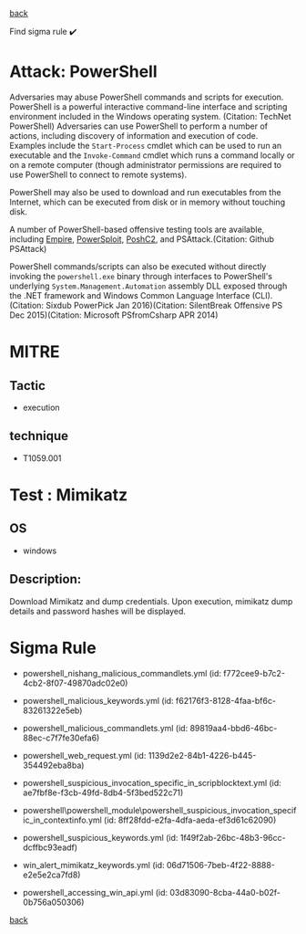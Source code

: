 
[back](../index.md)

Find sigma rule :heavy_check_mark: 

# Attack: PowerShell 

Adversaries may abuse PowerShell commands and scripts for execution. PowerShell is a powerful interactive command-line interface and scripting environment included in the Windows operating system. (Citation: TechNet PowerShell) Adversaries can use PowerShell to perform a number of actions, including discovery of information and execution of code. Examples include the <code>Start-Process</code> cmdlet which can be used to run an executable and the <code>Invoke-Command</code> cmdlet which runs a command locally or on a remote computer (though administrator permissions are required to use PowerShell to connect to remote systems).

PowerShell may also be used to download and run executables from the Internet, which can be executed from disk or in memory without touching disk.

A number of PowerShell-based offensive testing tools are available, including [Empire](https://attack.mitre.org/software/S0363),  [PowerSploit](https://attack.mitre.org/software/S0194), [PoshC2](https://attack.mitre.org/software/S0378), and PSAttack.(Citation: Github PSAttack)

PowerShell commands/scripts can also be executed without directly invoking the <code>powershell.exe</code> binary through interfaces to PowerShell's underlying <code>System.Management.Automation</code> assembly DLL exposed through the .NET framework and Windows Common Language Interface (CLI). (Citation: Sixdub PowerPick Jan 2016)(Citation: SilentBreak Offensive PS Dec 2015)(Citation: Microsoft PSfromCsharp APR 2014)

# MITRE
## Tactic
  - execution


## technique
  - T1059.001


# Test : Mimikatz
## OS
  - windows


## Description:
Download Mimikatz and dump credentials. Upon execution, mimikatz dump details and password hashes will be displayed.


# Sigma Rule
 - powershell_nishang_malicious_commandlets.yml (id: f772cee9-b7c2-4cb2-8f07-49870adc02e0)

 - powershell_malicious_keywords.yml (id: f62176f3-8128-4faa-bf6c-83261322e5eb)

 - powershell_malicious_commandlets.yml (id: 89819aa4-bbd6-46bc-88ec-c7f7fe30efa6)

 - powershell_web_request.yml (id: 1139d2e2-84b1-4226-b445-354492eba8ba)

 - powershell_suspicious_invocation_specific_in_scripblocktext.yml (id: ae7fbf8e-f3cb-49fd-8db4-5f3bed522c71)

 - powershell\powershell_module\powershell_suspicious_invocation_specific_in_contextinfo.yml (id: 8ff28fdd-e2fa-4dfa-aeda-ef3d61c62090)

 - powershell_suspicious_keywords.yml (id: 1f49f2ab-26bc-48b3-96cc-dcffbc93eadf)

 - win_alert_mimikatz_keywords.yml (id: 06d71506-7beb-4f22-8888-e2e5e2ca7fd8)

 - powershell_accessing_win_api.yml (id: 03d83090-8cba-44a0-b02f-0b756a050306)



[back](../index.md)
